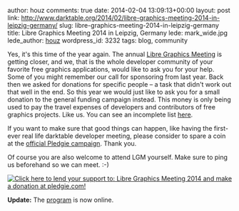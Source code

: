 author: houz
comments: true
date: 2014-02-04 13:09:13+00:00
layout: post
link: http://www.darktable.org/2014/02/libre-graphics-meeting-2014-in-leipzig-germany/
slug: libre-graphics-meeting-2014-in-leipzig-germany
title: Libre Graphics Meeting 2014 in Leipzig, Germany
lede: mark_wide.jpg
lede_author: <a href="https://houz.org/">houz</a>
wordpress_id: 3232
tags: blog, community

Yes, it's this time of the year again. The annual [Libre Graphics Meeting](https://libregraphicsmeeting.org/2014/) is getting closer, and we, that is the whole developer community of your favorite free graphics applications, would like to ask you for your help. Some of you might remember our call for sponsoring from last year. Back then we asked for donations for specific people&nbsp;– a task that didn't work out that well in the end. So this year we would just like to ask you for a small donation to the general funding campaign instead. This money is only being used to pay the travel expenses of developers and contributors of free graphics projects. Like us. You can see an incomplete list [here](https://libregraphicsmeeting.org/2014/projects/).

If you want to make sure that good things can happen, like having the first-ever real life darktable developer meeting, please consider to spare a coin at the [official Pledgie campaign](https://pledgie.com/campaigns/22927). Thank you.

Of course you are also welcome to attend LGM yourself. Make sure to ping us beforehand so we can meet. :-)

[![Click here to lend your support to:  Libre Graphics Meeting 2014 and make a donation at pledgie.com!](https://pledgie.com/campaigns/22927.png?skin_name=chrome)](https://pledgie.com/campaigns/22927)

**Update:** The [program](https://libregraphicsmeeting.org/2014/program/) is now online.
